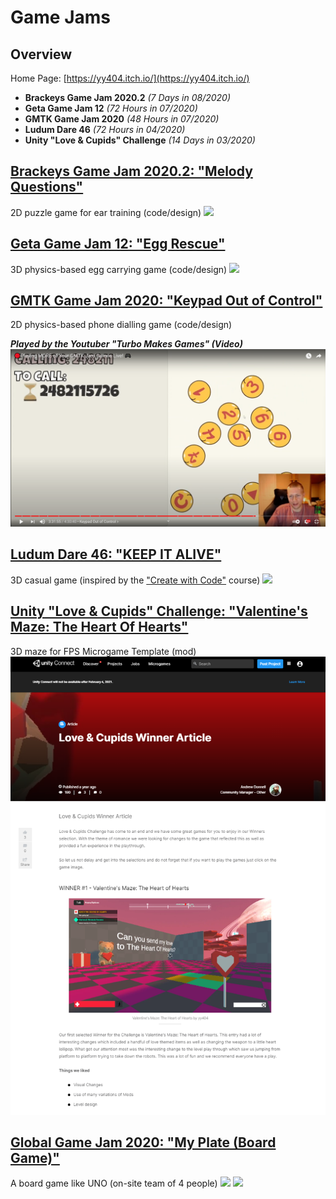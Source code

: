 # Game Jams

## Overview

Home Page: [https://yy404.itch.io/](https://yy404.itch.io/)

* **Brackeys Game Jam 2020.2** *(7 Days in 08/2020)*
* **Geta Game Jam 12** *(72 Hours in 07/2020)*
* **GMTK Game Jam 2020** *(48 Hours in 07/2020)*
* **Ludum Dare 46** *(72 Hours in 04/2020)*
* **Unity "Love & Cupids" Challenge** *(14 Days in 03/2020)*

## [Brackeys Game Jam 2020.2: "Melody Questions"](https://yy404.itch.io/melody-questions)
2D puzzle game for ear training (code/design)
![](https://img.itch.zone/aW1hZ2UvNzIzMTcxLzQwMTIyMTgucG5n/original/jK%2BnZ4.png)

## [Geta Game Jam 12: "Egg Rescue"](https://yy404.itch.io/egg-rescue)
3D physics-based egg carrying game (code/design)
![](https://img.itch.zone/aW1nLzM5MTI3NjgucG5n/original/VJaYZp.png)

## [GMTK Game Jam 2020: "Keypad Out of Control"](https://yy404.itch.io/keypad-out-of-control)
2D physics-based phone dialling game (code/design)

***Played by the Youtuber "Turbo Makes Games" (Video)***
[![Video Link](pics/pic2.png)](https://youtu.be/5j4CRXnGnLw?t=12701 "Video Link")

## [Ludum Dare 46: "KEEP IT ALIVE"](https://ldjam.com/events/ludum-dare/46/keep-it-alive-49)
3D casual game (inspired by the ["Create with Code"](https://learn.unity.com/course/create-with-code) course)
![](https://static.jam.vg/raw/847/c2/z/33dd0.png)

## [Unity "Love & Cupids" Challenge: "Valentine's Maze: The Heart Of Hearts"](https://play.unity.com/mg/fps/valentine-s-maze-the-heart-of-hearts)
3D maze for FPS Microgame Template (mod)
![](pics/pic1.png)

## [Global Game Jam 2020: "My Plate (Board Game)"](https://globalgamejam.org/2020/games/my-plates-4)
A board game like UNO (on-site team of 4 people)
![](https://ggj.s3.amazonaws.com/styles/game_content__wide/games/screenshots/2020/02/282787/img.jpg?itok=Ea1rX1dQ&timestamp=1580662803)
![](https://ggj.s3.amazonaws.com/styles/game_sidebar__wide/featured_image/2020/02/289128/cover-01_1.jpg?itok=_d_tMAgY&timestamp=1580660311)
